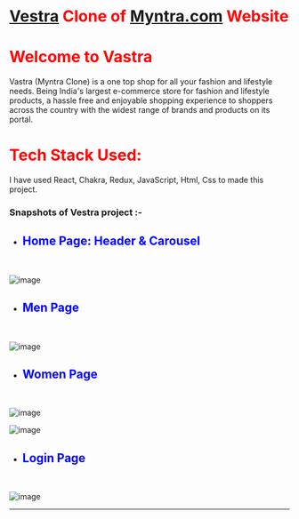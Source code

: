 # <span style="color:red">[Vestra](https://vastra-myntra-clone-2fc78b.netlify.app/) Clone of [Myntra.com](https://www.Myntra.com/) Website </span>
# <span style="color:red"> Welcome to Vastra</span>

Vastra (Myntra Clone) is a one top shop for all your fashion and lifestyle needs. Being India's largest e-commerce store for fashion and lifestyle products, a hassle free and enjoyable shopping experience to shoppers across the country with the widest range of brands and products on its portal.

# <span style="color:red"> Tech Stack Used: </span>

I have used React, Chakra, Redux, JavaScript, Html, Css to made this project.

### Snapshots of Vestra project :- 

- ## <span style="color:blue"> Home Page: Header & Carousel </span>
<br />

![image](https://github.com/soniadiwedi/Myntra_clone/assets/112754761/3adbf972-fe62-46be-aa9e-e7d3b10d8db8)

- ## <span style="color:blue"> Men Page </span>
<br />

![image](https://github.com/soniadiwedi/Myntra_clone/assets/112754761/3839231a-d239-477d-b35e-8735d8c3452a)

- ## <span style="color:blue"> Women Page </span>
<br />

![image](https://github.com/soniadiwedi/Myntra_clone/assets/112754761/db66780c-7a65-41cb-83c7-28966032c054)

![image](https://github.com/soniadiwedi/Myntra_clone/assets/112754761/e2f86421-c0b3-448e-a4d5-cd98fcdf9aa7)

- ## <span style="color:blue"> Login Page </span>
<br />

![image](https://github.com/soniadiwedi/Myntra_clone/assets/112754761/a00f05fb-2274-4ea5-b532-691102352d51)

<hr>
